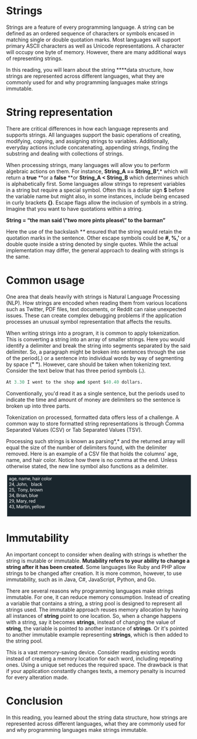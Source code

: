 # Strings

Strings are a feature of every programming language. A string can be defined as an ordered sequence of characters or symbols encased in matching single or double quotation marks. Most languages will support primary ASCII characters as well as Unicode representations. A character will occupy one byte of memory. However, there are many additional ways of representing strings.

In this reading, you will learn about the string ****data structure, how strings are represented across different languages, what they are commonly used for and why programming languages make strings immutable.

# ****String representation****

There are critical differences in how each language represents and supports strings. All languages support the basic operations of creating, modifying, copying, and assigning strings to variables. Additionally, everyday actions include concatenating, appending strings, finding the substring and dealing with collections of strings.

When processing strings, many languages will allow you to perform algebraic actions on them. For instance, **String_A == String_B***,* which will return a **true** **or a **false** **or **String_A < String_B** which determines which is alphabetically first. Some languages allow strings to represent variables in a string but require a special symbol. Often this is a dollar sign **$** before the variable name but might also, in some instances, include being encased in curly brackets **{}**. Escape flags allow the inclusion of symbols in a string. Imagine that you want to have quotations within a string.

**String = “the man said \”two more pints please\” to the barman”**

Here the use of the backslash **\** ensured that the string would retain the quotation marks in the sentence. Other escape symbols could be **#, %,'** or a double quote inside a string denoted by single quotes. While the actual implementation may differ, the general approach to dealing with strings is the same.

# ****Common usage****

One area that deals heavily with strings is Natural Language Processing (NLP). How strings are encoded when reading them from various locations such as Twitter, PDF files, text documents, or Reddit can raise unexpected issues. These can create complex debugging problems if the application processes an unusual symbol representation that affects the results.

When writing strings into a program, it is common to apply tokenization. This is converting a string into an array of smaller strings. Here you would identify a delimiter and break the string into segments separated by the said delimiter. So, a paragraph might be broken into sentences through the use of the period(**.**) or a sentence into individual words by way of segmenting by space (**" "**). However, care should be taken when tokenizing text.  Consider the text below that has three period symbols (**.**).

```python
At 3.30 I went to the shop and spent $40.40 dollars.
```

Conventionally, you'd read it as a single sentence, but the periods used to indicate the time and amount of money are delimiters so the sentence is broken up into three parts.

Tokenization on processed, formatted data offers less of a challenge. A common way to store formatted string representations is through Comma Separated Values (CSV) or Tab Separated Values (TSV).

Processing such strings is known as parsing*,* and the returned array will equal the size of the number of delimiters found, with the delimiter removed. Here is an example of a CSV file that holds the columns' age, name, and hair color. Notice how there is no comma at the end. Unless otherwise stated, the new line symbol also functions as a delimiter.

![Untitled](Strings%20037a2b1515ce4d04889b6560b067c788/Untitled.png)

# ****Immutability****

An important concept to consider when dealing with strings is whether the string is mutable or immutable. **Mutability refers to your ability to change a string after it has been created.** Some languages like Ruby and PHP allow strings to be changed after creation. It is more common, however, to use immutability, such as in Java, C#, JavaScript, Python, and Go.

There are several reasons why programming languages make strings immutable. For one, it can reduce memory consumption. Instead of creating a variable that contains a string, a string pool is designed to represent all strings used. The immutable approach reuses memory allocation by having all instances of **string** point to one location. So, when a change happens with a string, say it becomes **strings**, instead of changing the value of **string**, the variable is pointed to another instance of **strings**. Or it's pointed to another immutable example representing **strings**, which is then added to the string pool.

This is a vast memory-saving device. Consider reading existing words instead of creating a memory location for each word, including repeating ones. Using a unique set reduces the required space. The drawback is that if your application constantly changes texts, a memory penalty is incurred for every alteration made.

# Conclusion

In this reading, you learned about the string data structure, how strings are represented across different languages, what they are commonly used for and why programming languages make strings immutable.